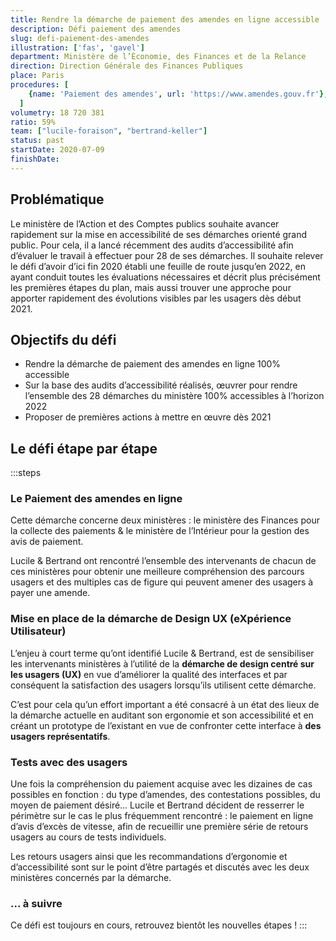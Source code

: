 ```yaml
---
title: Rendre la démarche de paiement des amendes en ligne accessible
description: Défi paiement des amendes
slug: defi-paiement-des-amendes
illustration: ['fas', 'gavel']
department: Ministère de l’Économie, des Finances et de la Relance
direction: Direction Générale des Finances Publiques
place: Paris
procedures: [
    {name: 'Paiement des amendes', url: 'https://www.amendes.gouv.fr'},
  ]
volumetry: 18 720 381
ratio: 59%
team: ["lucile-foraison", "bertrand-keller"]
status: past
startDate: 2020-07-09
finishDate:
---
```


## Problématique

Le ministère de l’Action et des Comptes publics souhaite avancer rapidement sur la mise en accessibilité de ses démarches orienté grand public. Pour cela, il a lancé récemment des audits d’accessibilité afin d’évaluer le travail à effectuer pour 28 de ses démarches. Il souhaite relever le défi d’avoir d’ici fin 2020 établi une feuille de route jusqu’en 2022, en ayant conduit toutes les évaluations nécessaires et décrit plus précisément les premières étapes du plan, mais aussi trouver une approche pour apporter rapidement des évolutions visibles par les usagers dès début 2021.


## Objectifs du défi

- Rendre la démarche de paiement des amendes en ligne 100% accessible
- Sur la base des audits d’accessibilité réalisés, œuvrer pour rendre l’ensemble des 28 démarches du ministère 100% accessibles à l’horizon 2022
- Proposer de premières actions à mettre en œuvre dès 2021


## Le défi étape par étape

:::steps
### Le Paiement des amendes en ligne

Cette démarche concerne deux ministères : le ministère des Finances pour la collecte des paiements & le ministère de l’Intérieur pour la gestion des avis de paiement.

Lucile & Bertrand ont rencontré l’ensemble des intervenants de chacun de ces ministères pour obtenir une meilleure compréhension des parcours usagers et des multiples cas de figure qui peuvent amener des usagers à payer une amende.

### Mise en place de la démarche de Design UX (eXpérience Utilisateur)

L’enjeu à court terme qu’ont identifié Lucile & Bertrand, est de sensibiliser les intervenants ministères à l’utilité de la **démarche de design centré sur les usagers (UX)** en vue d’améliorer la qualité des interfaces et par conséquent la satisfaction des usagers lorsqu’ils utilisent cette démarche.

C’est pour cela qu’un effort important a été consacré à un état des lieux de la démarche actuelle en auditant son ergonomie et son accessibilité et en créant un prototype de l’existant en vue de confronter cette interface à **des usagers représentatifs**.

### Tests avec des usagers

Une fois la compréhension du paiement acquise avec les dizaines de cas possibles en fonction : du type d’amendes, des contestations possibles, du moyen de paiement désiré… Lucile et Bertrand décident de resserrer le périmètre sur le cas le plus fréquemment rencontré : le paiement en ligne d’avis d’excès de vitesse, afin de recueillir une première série de retours usagers au cours de tests individuels.

Les retours usagers ainsi que les recommandations d’ergonomie et d’accessibilité sont sur le point d’être partagés et discutés avec les deux ministères concernés par la démarche.

### ... à suivre

Ce défi est toujours en cours, retrouvez bientôt les nouvelles étapes !
:::
